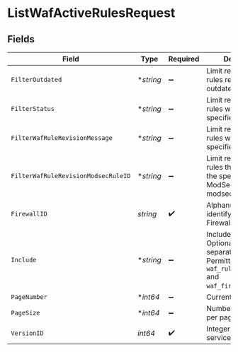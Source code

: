 # ListWafActiveRulesRequest


## Fields

| Field                                                                                                                       | Type                                                                                                                        | Required                                                                                                                    | Description                                                                                                                 | Example                                                                                                                     |
| --------------------------------------------------------------------------------------------------------------------------- | --------------------------------------------------------------------------------------------------------------------------- | --------------------------------------------------------------------------------------------------------------------------- | --------------------------------------------------------------------------------------------------------------------------- | --------------------------------------------------------------------------------------------------------------------------- |
| `FilterOutdated`                                                                                                            | **string*                                                                                                                   | :heavy_minus_sign:                                                                                                          | Limit results to active rules referencing an outdated rule revision.                                                        |                                                                                                                             |
| `FilterStatus`                                                                                                              | **string*                                                                                                                   | :heavy_minus_sign:                                                                                                          | Limit results to active rules with the specified status.                                                                    |                                                                                                                             |
| `FilterWafRuleRevisionMessage`                                                                                              | **string*                                                                                                                   | :heavy_minus_sign:                                                                                                          | Limit results to active rules with the specified message.                                                                   |                                                                                                                             |
| `FilterWafRuleRevisionModsecRuleID`                                                                                         | **string*                                                                                                                   | :heavy_minus_sign:                                                                                                          | Limit results to active rules that represent the specified ModSecurity modsec_rule_id.                                      |                                                                                                                             |
| `FirewallID`                                                                                                                | *string*                                                                                                                    | :heavy_check_mark:                                                                                                          | Alphanumeric string identifying a WAF Firewall.                                                                             | fW7g2uUGZzb2W9Euo4Mo0r                                                                                                      |
| `Include`                                                                                                                   | **string*                                                                                                                   | :heavy_minus_sign:                                                                                                          | Include relationships. Optional, comma-separated values. Permitted values: `waf_rule_revision` and `waf_firewall_version`.<br/> | waf_rule_revision,waf_firewall_version                                                                                      |
| `PageNumber`                                                                                                                | **int64*                                                                                                                    | :heavy_minus_sign:                                                                                                          | Current page.                                                                                                               | 1                                                                                                                           |
| `PageSize`                                                                                                                  | **int64*                                                                                                                    | :heavy_minus_sign:                                                                                                          | Number of records per page.                                                                                                 | 20                                                                                                                          |
| `VersionID`                                                                                                                 | *int64*                                                                                                                     | :heavy_check_mark:                                                                                                          | Integer identifying a service version.                                                                                      | 1                                                                                                                           |